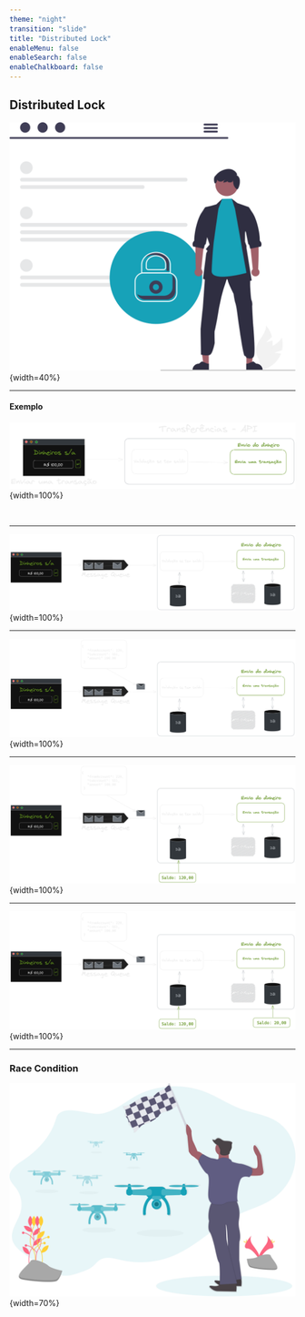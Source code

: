 ```yaml
---
theme: "night"
transition: "slide"
title: "Distributed Lock"
enableMenu: false
enableSearch: false
enableChalkboard: false
---
```


## Distributed Lock

![Distributed Lock](./images/capa.svg){width=40%}

---

#### Exemplo

![-](./images/fluxo.png){width=100%}

<img>

---

![-](./images/fluxo-detalhado.png){width=100%}

---

![-](./images/1-message.png){width=100%}

---

![-](./images/2-saldo.png){width=100%}

---

![-](./images/3-saldo.png){width=100%}

---

### Race Condition

![-](./images/race.svg){width=70%}
